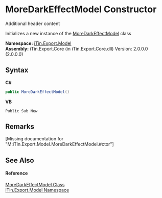 # MoreDarkEffectModel Constructor 
Additional header content 

Initializes a new instance of the <a href="T_iTin_Export_Model_MoreDarkEffectModel">MoreDarkEffectModel</a> class

**Namespace:**&nbsp;<a href="N_iTin_Export_Model">iTin.Export.Model</a><br />**Assembly:**&nbsp;iTin.Export.Core (in iTin.Export.Core.dll) Version: 2.0.0.0 (2.0.0.0)

## Syntax

**C#**<br />
``` C#
public MoreDarkEffectModel()
```

**VB**<br />
``` VB
Public Sub New
```


## Remarks
\[Missing <remarks> documentation for "M:iTin.Export.Model.MoreDarkEffectModel.#ctor"\]

## See Also


#### Reference
<a href="T_iTin_Export_Model_MoreDarkEffectModel">MoreDarkEffectModel Class</a><br /><a href="N_iTin_Export_Model">iTin.Export.Model Namespace</a><br />